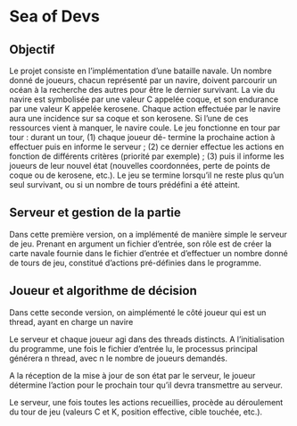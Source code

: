 # Sea of Devs

## Objectif

Le projet consiste en l’implémentation d’une bataille navale. Un nombre donné de joueurs,
chacun représenté par un navire, doivent parcourir un océan à la recherche des autres pour
être le dernier survivant. La vie du navire est symbolisée par une valeur C appelée coque,
et son endurance par une valeur K appelée kerosene. Chaque action effectuée par le navire
aura une incidence sur sa coque et son kerosene. Si l’une de ces ressources vient à manquer,
le navire coule. Le jeu fonctionne en tour par tour : durant un tour, (1) chaque joueur dé-
termine la prochaine action à effectuer puis en informe le serveur ; (2) ce dernier effectue
les actions en fonction de différents critères (priorité par exemple) ; (3) puis il informe les
joueurs de leur nouvel état (nouvelles coordonnées, perte de points de coque ou de kerosene,
etc.). Le jeu se termine lorsqu’il ne reste plus qu’un seul survivant, ou si un nombre de tours
prédéfini a été atteint.

## Serveur et gestion de la partie

Dans cette première version, on a implémenté de manière simple le serveur de
jeu. Prenant en argument un fichier d’entrée, son rôle est de créer la carte navale fournie
dans le fichier d’entrée et d’effectuer un nombre donné de tours de jeu, constitué d’actions
pré-définies dans le programme.

## Joueur et algorithme de décision

Dans cette seconde version, on aimplémenté le côté joueur qui est un thread, ayant en charge un
navire

Le serveur et chaque joueur agi dans des threads distincts. A l’initialisation du
programme, une fois le fichier d’entrée lu, le processus principal générera n thread,
avec n le nombre de joueurs demandés.

A la réception de la mise à jour de son état par le serveur, le joueur détermine
l’action pour le prochain tour qu’il devra transmettre au serveur.

Le serveur, une fois toutes les actions recueillies, procède au déroulement du tour de jeu (valeurs C et K, position effective, cible touchée, etc.).